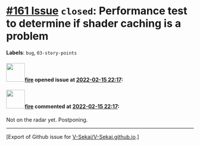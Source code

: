 # [\#161 Issue](https://github.com/V-Sekai/V-Sekai.github.io/issues/161) `closed`: Performance test to determine if shader caching is a problem
**Labels**: `bug`, `03-story-points`


#### <img src="https://avatars.githubusercontent.com/u/32321?u=c2e06a3d2b49a467aa907e54aa259516440267cc&v=4" width="50">[fire](https://github.com/fire) opened issue at [2022-02-15 22:17](https://github.com/V-Sekai/V-Sekai.github.io/issues/161):



#### <img src="https://avatars.githubusercontent.com/u/32321?u=c2e06a3d2b49a467aa907e54aa259516440267cc&v=4" width="50">[fire](https://github.com/fire) commented at [2022-02-15 22:17](https://github.com/V-Sekai/V-Sekai.github.io/issues/161#issuecomment-1107842141):

Not on the radar yet. Postponing.


-------------------------------------------------------------------------------



[Export of Github issue for [V-Sekai/V-Sekai.github.io](https://github.com/V-Sekai/V-Sekai.github.io).]
